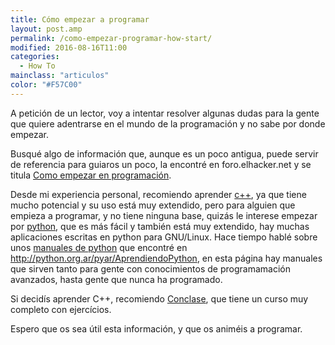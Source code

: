 ```yaml
---
title: Cómo empezar a programar
layout: post.amp
permalink: /como-empezar-programar-how-start/
modified: 2016-08-16T11:00
categories:
  - How To
mainclass: "articulos"
color: "#F57C00"
---
```

A petición de un lector, voy a intentar resolver algunas dudas para la gente que quiere adentrarse en el mundo de la programación y no sabe por donde empezar.

Busqué algo de información que, aunque es un poco antigua, puede servir de referencia para guiaros un poco, la encontré en foro.elhacker.net y se titula <a target="_blank" href="http://foro.elhacker.net/programacion_general/como_empezar_en_programacion-t32008.0.html">Como empezar en programación</a>.

<!--more-->

Desde mi experiencia personal, recomiendo aprender <a target="_blank" href="http://es.wikipedia.org/wiki/C%2B%2B">c++</a>, ya que tiene mucho potencial y su uso está muy extendido, pero para alguien que empieza a programar, y no tiene ninguna base, quizás le interese empezar por <a target="_blank" href="http://es.wikipedia.org/wiki/Python">python</a>, que es más fácil y también está muy extendido, hay muchas aplicaciones escritas en python para GNU/Linux. Hace tiempo hablé sobre unos [manuales de python][1] que encontré en <a target="_blank" href="http://python.org.ar/pyar/AprendiendoPython">http://python.org.ar/pyar/AprendiendoPython</a>, en esta página hay manuales que sirven tanto para gente con conocimientos de programamación avanzados, hasta gente que nunca ha programado.

Si decidís aprender C++, recomiendo <a target="_blank" href="http://c.conclase.net/curso/index.php">Conclase</a>, que tiene un curso muy completo con ejercícios.

Espero que os sea útil esta información, y que os animéis a programar.

 [1]: https://elbauldelprogramador.com/manual-de-python/
